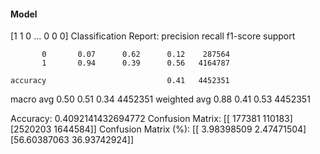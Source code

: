 #### Model
[1 1 0 ... 0 0 0]
Classification Report:
              precision    recall  f1-score   support

           0       0.07      0.62      0.12    287564
           1       0.94      0.39      0.56   4164787

    accuracy                           0.41   4452351
   macro avg       0.50      0.51      0.34   4452351
weighted avg       0.88      0.41      0.53   4452351

Accuracy: 0.4092141432694772
Confusion Matrix:
[[ 177381  110183]
 [2520203 1644584]]
Confusion Matrix (%):
[[ 3.98398509  2.47471504]
 [56.60387063 36.93742924]]
